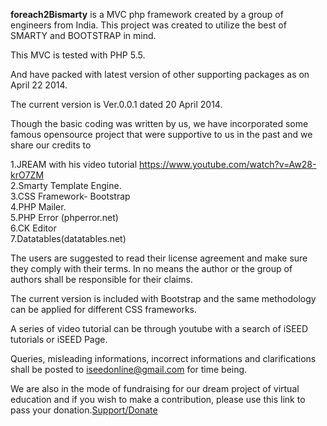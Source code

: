 <b>foreach2Bismarty</b> is a MVC php framework created by a group of engineers from India. This project was created to utilize the best of SMARTY and BOOTSTRAP in mind. 

This MVC is tested with PHP 5.5.

And have packed with latest version of other supporting packages as on April 22 2014.

The current version is Ver.0.0.1 dated 20 April 2014.

Though the basic coding was written by us, we have incorporated some famous opensource project that were supportive to us in the past and we share our credits to

1.JREAM with his video tutorial https://www.youtube.com/watch?v=Aw28-krO7ZM<br />
2.Smarty Template Engine.<br />
3.CSS Framework- Bootstrap<br />
4.PHP Mailer.<br />
5.PHP Error (phperror.net)<br />
6.CK Editor<br />
7.Datatables(datatables.net)<br />


The users are suggested to read their license agreement and make sure they comply with their terms. In no means the author or the group of authors shall be responsible for their claims.

The current version is included with Bootstrap and the same methodology can be applied for different CSS frameworks.

A series of video tutorial can be through youtube with a search of  iSEED tutorials or iSEED Page.

Queries, misleading informations, incorrect informations and clarifications shall be posted to iseedonline@gmail.com for time being.

We are also in the mode of fundraising for our dream project of virtual education and if you wish to make a contribution, please use this link to pass your donation.<a href="https://www.paypal.com/cgi-bin/webscr?cmd=_s-xclick&hosted_button_id=6ZJVBBBGMDPVS">Support/Donate</a>






